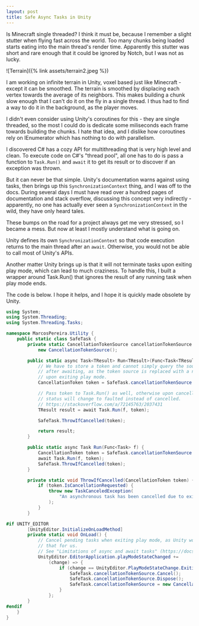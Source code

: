 ```yaml
---
layout: post
title: Safe Async Tasks in Unity
---
```


Is Minecraft single threaded? I think it must be, because I remember a slight stutter when flying fast across the world. Too many chunks being loaded starts eating into the main thread's render time. Apparently this stutter was short and rare enough that it could be ignored by Notch, but I was not as lucky.

![Terrain]({% link assets/terrain2.jpeg %})

I am working on infinite terrain in Unity, voxel based just like Minecraft - except it can be smoothed. The terrain is smoothed by displacing each vertex towards the average of its neighbors. This makes building a chunk slow enough that I can't do it on the fly in a single thread. I thus had to find a way to do it in the background, as the player moves.

I didn't even consider using Unity's coroutines for this - they are single threaded, so the most I could do is dedicate some miliseconds each frame towards building the chunks. I hate that idea, and I dislike how coroutines rely on IEnumerator which has nothing to do with parallelism.

I discovered C# has a cozy API for multithreading that is very high level and clean. To execute code on C#'s "thread pool", all one has to do is pass a function to `Task.Run()` and `await` it to get its result or to discover if an exception was thrown.

But it can never be that simple. Unity's documentation warns against using tasks, then brings up this `SynchronizationContext` thing, and I was off to the docs. During several days I must have read over a hundred pages of documentation and stack overflow, discussing this concept very indirectly - apparently, no one has actually ever seen a `SynchronizationContext` in the wild, they have only heard tales.

These bumps on the road for a project always get me very stressed, so I became a mess. But now at least I mostly understand what is going on.

Unity defines its own `SynchronizationContext` so that code execution returns to the main thread after an `await`. Otherwise, you would not be able to call most of Unity's APIs.

Another matter Unity brings up is that it will not terminate tasks upon exiting play mode, which can lead to much craziness. To handle this, I built a wrapper around Task.Run() that ignores the result of any running task when play mode ends.

The code is below. I hope it helps, and I hope it is quickly made obsolete by Unity.

```C#
using System;
using System.Threading;
using System.Threading.Tasks;

namespace MarcosPereira.Utility {
    public static class SafeTask {
        private static CancellationTokenSource cancellationTokenSource =
            new CancellationTokenSource();

        public static async Task<TResult> Run<TResult>(Func<Task<TResult>> f) {
            // We have to store a token and cannot simply query the source
            // after awaiting, as the token source is replaced with a new one
            // upon exiting play mode.
            CancellationToken token = SafeTask.cancellationTokenSource.Token;

            // Pass token to Task.Run() as well, otherwise upon cancelling its
            // status will change to faulted instead of cancelled.
            // https://stackoverflow.com/a/72145763/2037431
            TResult result = await Task.Run(f, token);

            SafeTask.ThrowIfCancelled(token);

            return result;
        }

        public static async Task Run(Func<Task> f) {
            CancellationToken token = SafeTask.cancellationTokenSource.Token;
            await Task.Run(f, token);
            SafeTask.ThrowIfCancelled(token);
        }

        private static void ThrowIfCancelled(CancellationToken token) {
            if (token.IsCancellationRequested) {
                throw new TaskCanceledException(
                    "An asynchronous task has been cancelled due to exiting play mode."
                );
            }
        }

#if UNITY_EDITOR
        [UnityEditor.InitializeOnLoadMethod]
        private static void OnLoad() {
            // Cancel pending tasks when exiting play mode, as Unity won't do
            // that for us.
            // See "Limitations of async and await tasks" (https://docs.unity3d.com/2022.2/Documentation/Manual/overview-of-dot-net-in-unity.html)
            UnityEditor.EditorApplication.playModeStateChanged +=
                (change) => {
                    if (change == UnityEditor.PlayModeStateChange.ExitingPlayMode) {
                        SafeTask.cancellationTokenSource.Cancel();
                        SafeTask.cancellationTokenSource.Dispose();
                        SafeTask.cancellationTokenSource = new CancellationTokenSource();
                    }
                };
        }
#endif
    }
}
```
